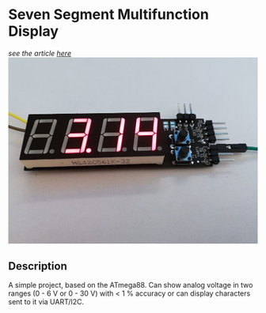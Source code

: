 # Seven Segment Multifunction Display
*see the article [here](http://embedblog.eu/?p=282)*
![A picture of the finished display](display.jpg)

## Description
A simple project, based on the ATmega88. Can show analog voltage in two ranges (0 - 6 V or 0 - 30 V) with < 1 % accuracy or can display characters sent to it via UART/I2C.

